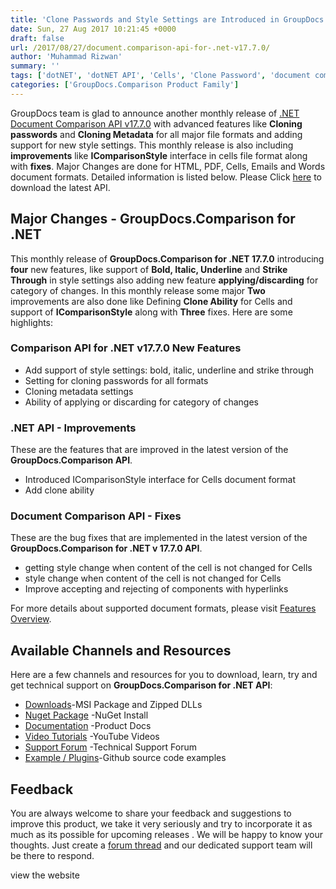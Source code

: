 ```yaml
---
title: 'Clone Passwords and Style Settings are Introduced in GroupDocs.Comparison for .NET API v17.7.0'
date: Sun, 27 Aug 2017 10:21:45 +0000
draft: false
url: /2017/08/27/document.comparison-api-for-.net-v17.7.0/
author: 'Muhammad Rizwan'
summary: ''
tags: ['dotNET', 'dotNET API', 'Cells', 'Clone Password', 'document comparison', 'HTML', 'Metadata', 'PDF', 'Strike through', 'Words']
categories: ['GroupDocs.Comparison Product Family']
---
```


GroupDocs team is glad to announce another monthly release of [.NET Document Comparison API v17.7.0](http://www.groupdocs.com/products/comparison/net) with advanced features like **Cloning passwords** and **Cloning Metadata** for all major file formats and adding support for new style settings. This monthly release is also including **improvements** like **IComparisonStyle** interface in cells file format along with **fixes**. Major Changes are done for HTML, PDF, Cells, Emails and Words document formats. Detailed information is listed below. Please Click [here](https://downloads.groupdocs.com/comparison/net) to download the latest API.

## Major Changes - GroupDocs.Comparison for .NET

This monthly release of **GroupDocs.Comparison for .NET 17.7.0** introducing **four** new features, like support of **Bold, Italic, Underline** and **Strike Through** in style settings also adding new feature **applying/discarding** for category of changes. In this monthly release some major **Two** improvements are also done like Defining **Clone Ability** for Cells and support of **IComparisonStyle** along with **Three** fixes. Here are some highlights:

### Comparison API for .NET v17.7.0 New Features

*   Add support of style settings: bold, italic, underline and strike through
*   Setting for cloning passwords for all formats
*   Cloning metadata settings
*   Ability of applying or discarding for category of changes

### .NET API - Improvements

These are the features that are improved in the latest version of the **GroupDocs.Comparison API**.  

*   Introduced IComparisonStyle interface for Cells document format
*   Add clone ability

### Document Comparison API - Fixes

These are the bug fixes that are implemented in the latest version of the **GroupDocs.Comparison for .NET v 17.7.0 API**.

*   getting style change when content of the cell is not changed for Cells
*   style change when content of the cell is not changed for Cells
*   Improve accepting and rejecting of components with hyperlinks

For more details about supported document formats, please visit [Features Overview](http://groupdocs.com/docs/display/comparisonnet/Features+Overview).

## Available Channels and Resources

Here are a few channels and resources for you to download, learn, try and get technical support on **GroupDocs.Comparison for .NET API**:

*   [Downloads](http://downloads.groupdocs.com/comparison/net)\-MSI Package and Zipped DLLs
*   [Nuget Package](https://www.nuget.org/packages/groupdocs-comparison-dotnet/) -NuGet Install
*   [Documentation](http://groupdocs.com/docs/display/comparisonnet/Home) -Product Docs
*   [Video Tutorials](https://www.youtube.com/playlist?list=PLp-A5JSk_O76uvyS_WPOZm28eG-KRKiYy) -YouTube Videos
*   [Support Forum](http://www.groupdocs.com/Community/forums/groupdocs.comparison-product-family/9/showforum.aspx) -Technical Support Forum
*   [Example / Plugins](https://github.com/groupdocs-comparison/GroupDocs.Comparison-for-.NET)\-Github source code examples

## Feedback

You are always welcome to share your feedback and suggestions to improve this product, we take it very seriously and try to incorporate it as much as its possible for upcoming releases . We will be happy to know your thoughts. Just create a [forum thread](http://www.groupdocs.com/Community/forums/groupdocs.comparison-product-family/9/showforum.aspx) and our dedicated support team will be there to respond.  

view the website




